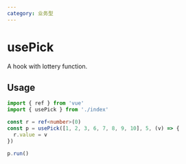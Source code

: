 ```yaml
---
category: 业务型
---
```


# usePick

A hook with lottery function.

## Usage

```ts
import { ref } from 'vue'
import { usePick } from './index'

const r = ref<number>(0)
const p = usePick([1, 2, 3, 6, 7, 8, 9, 10], 5, (v) => {
  r.value = v
})

p.run()
```
